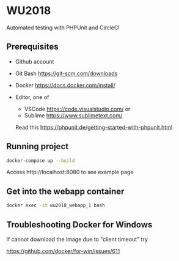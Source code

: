 # WU2018

Automated testing with PHPUnit and CircleCI 

## Prerequisites
- Github account
- Git Bash https://git-scm.com/downloads
- Docker https://docs.docker.com/install/
- Editor, one of 
  - VSCode https://code.visualstudio.com/ or 
  - Sublime https://www.sublimetext.com/
  
  Read this https://phpunit.de/getting-started-with-phpunit.html

## Running project
```bash
docker-compose up --build
```
Access http://localhost:8080 to see example page

## Get into the webapp container
```bash
docker exec -it wu2018_webapp_1 bash
```

## Troubleshooting Docker for Windows
If cannot download the image due to "client timeout" try

https://github.com/docker/for-win/issues/611
